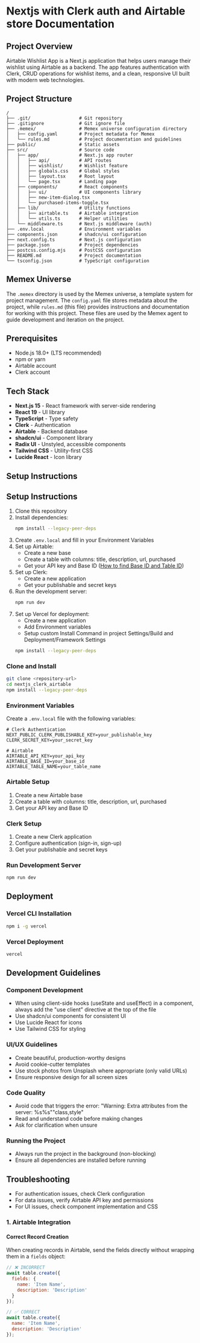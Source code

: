 # Nextjs with Clerk auth and Airtable store Documentation

## Project Overview
Airtable Wishlist App is a Next.js application that helps users manage their wishlist using Airtable as a backend. The app features authentication with Clerk, CRUD operations for wishlist items, and a clean, responsive UI built with modern web technologies.

## Project Structure
```
/
├── .git/                  # Git repository
├── .gitignore             # Git ignore file
├── .memex/                # Memex universe configuration directory
│   ├── config.yaml        # Project metadata for Memex
│   └── rules.md           # Project documentation and guidelines
├── public/                # Static assets
├── src/                   # Source code
│   ├── app/               # Next.js app router
│   │   ├── api/           # API routes
│   │   ├── wishlist/      # Wishlist feature
│   │   ├── globals.css    # Global styles
│   │   ├── layout.tsx     # Root layout
│   │   └── page.tsx       # Landing page
│   ├── components/        # React components
│   │   ├── ui/            # UI components library
│   │   ├── new-item-dialog.tsx
│   │   └── purchased-items-toggle.tsx
│   ├── lib/               # Utility functions
│   │   ├── airtable.ts    # Airtable integration
│   │   └── utils.ts       # Helper utilities
│   └── middleware.ts      # Next.js middleware (auth)
├── .env.local             # Environment variables
├── components.json        # shadcn/ui configuration
├── next.config.ts         # Next.js configuration
├── package.json           # Project dependencies
├── postcss.config.mjs     # PostCSS configuration
├── README.md              # Project documentation
└── tsconfig.json          # TypeScript configuration
```

## Memex Universe
The `.memex` directory is used by the Memex universe, a template system for project management. The `config.yaml` file stores metadata about the project, while `rules.md` (this file) provides instructions and documentation for working with this project. These files are used by the Memex agent to guide development and iteration on the project.

## Prerequisites
- Node.js 18.0+ (LTS recommended)
- npm or yarn
- Airtable account
- Clerk account

## Tech Stack
- **Next.js 15** - React framework with server-side rendering
- **React 19** - UI library
- **TypeScript** - Type safety
- **Clerk** - Authentication
- **Airtable** - Backend database
- **shadcn/ui** - Component library
- **Radix UI** - Unstyled, accessible components
- **Tailwind CSS** - Utility-first CSS
- **Lucide React** - Icon library

## Setup Instructions

## Setup Instructions

1. Clone this repository
2. Install dependencies:
   ```bash
   npm install --legacy-peer-deps
   ```
3. Create `.env.local` and fill in your Environment Variables
4. Set up Airtable:
   - Create a new base
   - Create a table with columns: title, description, url, purchased
   - Get your API key and Base ID ([How to find Base ID and Table ID](https://www.highviewapps.com/kb/where-can-i-find-the-airtable-base-id-and-table-id/))
5. Set up Clerk:
   - Create a new application
   - Get your publishable and secret keys
6. Run the development server:
   ```bash
   npm run dev
7. Set up Vercel for deployment:
   - Create a new application
   - Add Environment variables
   - Setup custom Install Command in project Settings/Build and Deployment/Framework Settings
   ```bash
   npm install --legacy-peer-deps
### Clone and Install
```bash
git clone <repository-url>
cd nextjs_clerk_airtable
npm install --legacy-peer-deps
```

### Environment Variables
Create a `.env.local` file with the following variables:
```
# Clerk Authentication
NEXT_PUBLIC_CLERK_PUBLISHABLE_KEY=your_publishable_key
CLERK_SECRET_KEY=your_secret_key

# Airtable
AIRTABLE_API_KEY=your_api_key
AIRTABLE_BASE_ID=your_base_id
AIRTABLE_TABLE_NAME=your_table_name
```

### Airtable Setup
1. Create a new Airtable base
2. Create a table with columns: title, description, url, purchased
3. Get your API key and Base ID

### Clerk Setup
1. Create a new Clerk application
2. Configure authentication (sign-in, sign-up)
3. Get your publishable and secret keys

### Run Development Server
```bash
npm run dev
```

## Deployment

### Vercel CLI Installation

```bash
npm i -g vercel
```

### Vercel Deployment

```bash
vercel
```

## Development Guidelines

### Component Development
- When using client-side hooks (useState and useEffect) in a component, always add the "use client" directive at the top of the file
- Use shadcn/ui components for consistent UI
- Use Lucide React for icons
- Use Tailwind CSS for styling

### UI/UX Guidelines
- Create beautiful, production-worthy designs
- Avoid cookie-cutter templates
- Use stock photos from Unsplash where appropriate (only valid URLs)
- Ensure responsive design for all screen sizes

### Code Quality
- Avoid code that triggers the error: "Warning: Extra attributes from the server: %s%s""class,style"
- Read and understand code before making changes
- Ask for clarification when unsure

### Running the Project
- Always run the project in the background (non-blocking)
- Ensure all dependencies are installed before running


## Troubleshooting
- For authentication issues, check Clerk configuration
- For data issues, verify Airtable API key and permissions
- For UI issues, check component implementation and CSS

### 1. Airtable Integration

#### Correct Record Creation
When creating records in Airtable, send the fields directly without wrapping them in a `fields` object:

```javascript
// ❌ INCORRECT
await table.create({
  fields: {
    name: 'Item Name',
    description: 'Description'
  }
});

// ✅ CORRECT
await table.create({
  name: 'Item Name',
  description: 'Description'
});
```